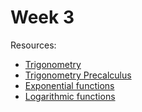 # Week 3

Resources:

- [Trigonometry](https://khanacademy.org/math/trigonometry)
- [Trigonometry Precalculus](https://khanacademy.org/math/precalculus/x9e81a4f98389efdf:trig)
- [Exponential functions](https://khanacademy.org/math/algebra/x2f8bb11595b61c86:exponential-growth-decay)
- [Logarithmic functions](https://khanacademy.org/math/algebra2/x2ec2f6f830c9fb89:logs)
